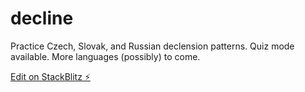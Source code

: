 # decline

Practice Czech, Slovak, and Russian declension patterns. Quiz mode available. More languages (possibly) to come.

[Edit on StackBlitz ⚡️](https://stackblitz.com/edit/decline)
